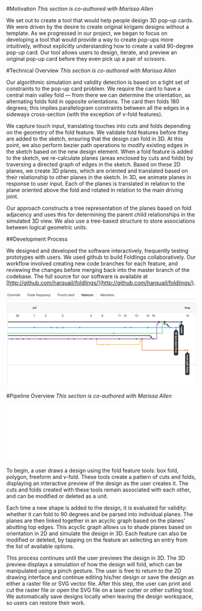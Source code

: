 #Motivation
_This section is co-authored with Marissa Allen_

We set out to create a tool that would help people design 3D pop-up cards. We were driven by the desire to create original kirigami designs without a template. As we progressed in our project, we began to focus on developing a tool that would provide a way to create pop-ups more intuitively, without explicitly understanding how to create a valid 90-degree pop-up card. Our tool allows users to design, iterate, and preview an original pop-up card before they even pick up a pair of scissors. 

#Technical Overview 
_This section is co-authored with Marissa Allen_

Our algorithmic simulation and validity detection is based on a tight set of constraints to the pop-up card problem.  We require the card to have a central main valley fold — from there we can determine the orientation, as alternating folds fold in opposite orientations.  The card then folds 180 degrees; this implies parallelogram constraints between all the edges in a sideways cross-section (with the exception of v-fold features).  

We capture touch input, translating touches into cuts and folds depending on the geometry of the fold feature.  We validate fold features before they are added to the sketch, ensuring that the design can fold in 3D.  At this point, we also perform bezier path operations to modify existing edges in the sketch based on the new design element.  When a fold feature is added to the sketch, we re-calculate planes (areas enclosed by cuts and folds) by traversing a directed graph of edges in the sketch.  Based on these 2D planes, we create 3D planes, which are oriented and translated based on their relationship to other planes in the sketch.  In 3D, we animate planes in response to user input.  Each of the planes is translated in relation to the plane oriented above the fold and rotated in relation to the main driving joint.

Our approach constructs a tree representation of the planes based on fold adjacency and uses this for determining the parent child relationships in the simulated 3D view.  We also use a tree-based structure to store associations between logical geometric units.

##Development Process

We designed and developed the software interactively, frequently testing prototypes with users.  We used github to build Foldlings collaboratively.  Our workflow involved creating new code branches for each feature, and reviewing the changes before merging back into the master branch of the codebase.  The full source for our software is available at [http://github.com/harquail/foldlings/](http://github.com/harquail/foldlings/).  

![Branches in our github.com repository.](figures/shared/02_Overview/gitflow.png)

#Pipeline Overview
_This section is co-authored with Marissa Allen_

![Overview of data flow between 2D and 3D systems.](figures/shared/02_Overview/pipeline.pdf)

To begin, a user draws a design using the fold feature tools: box fold, polygon, freeform and v-fold.  These tools create a pattern of cuts and folds, displaying an interactive preview of the design as the user creates it.  The cuts and folds created with these tools remain associated with each other, and can be modified or deleted as a unit.

Each time a new shape is added to the design, it is evaluated for validity: whether it can fold to 90 degrees and be parsed into individual planes. The planes are then linked together in an acyclic graph based on the planes’ abutting top edges.  This acyclic graph allows us to shade planes based on orientation in 2D and simulate the design in 3D.  Each feature can also be modified or deleted, by tapping on the feature an selecting an entry from the list of available options.

This process continues until the user previews the design in 3D. The 3D preview displays a simulation of how the design will fold, which can be manipulated using a pinch gesture. The user is free to return to the 2D drawing interface and continue editing his/her design or save the design as either a raster file or SVG vector file. After this step, the user can print and cut the raster file or open the SVG file on a laser cutter or other cutting tool.  We automatically save designs locally when leaving the design workspace, so users can restore their work.



